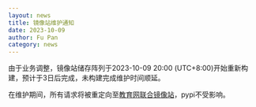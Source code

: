 ```yaml
---
layout: news
title: 镜像站维护通知
date: 2023-10-09
author: Fu Pan
category: news
---
```


由于业务调整，镜像站储存阵列于2023-10-09 20:00 (UTC+8:00)开始重新构建，预计于3日后完成，未构建完成维护时间顺延。

在维护期间，所有请求将被重定向至[教育网联合镜像站](https://mirrors.cernet.edu.cn)，pypi不受影响。
